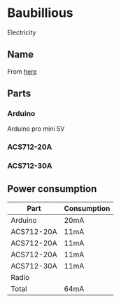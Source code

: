 # Baubillious
Electricity

## Name
From [here](https://harrypotter.fandom.com/wiki/Baubillious)

## Parts

### Arduino

Arduino pro mini 5V

### ACS712-20A

### ACS712-30A


## Power consumption

| Part       | Consumption |
|------------|-------------|
| Arduino    | 20mA        |
| ACS712-20A | 11mA        |
| ACS712-20A | 11mA        |
| ACS712-20A | 11mA        |
| ACS712-30A | 11mA        |
| Radio      |             |
|    Total   |     64mA    |
